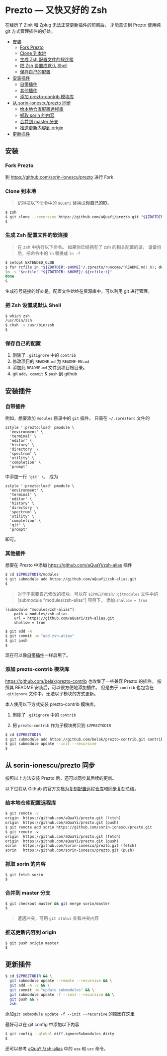 # Prezto — 又快又好的 Zsh

在经历了 Zinit 和 Zplug 无法正常更新插件的煎熬后，
才能意识到 Prezto 使用纯 git 方式管理插件的好处。

- [安装](#%e5%ae%89%e8%a3%85)
	- [Fork Prezto](#fork-prezto)
	- [Clone 到本地](#clone-%e5%88%b0%e6%9c%ac%e5%9c%b0)
	- [生成 Zsh 配置文件的软连接](#%e7%94%9f%e6%88%90-zsh-%e9%85%8d%e7%bd%ae%e6%96%87%e4%bb%b6%e7%9a%84%e8%bd%af%e8%bf%9e%e6%8e%a5)
	- [把 Zsh 设置成默认 Shell](#%e6%8a%8a-zsh-%e8%ae%be%e7%bd%ae%e6%88%90%e9%bb%98%e8%ae%a4-shell)
	- [保存自己的配置](#%e4%bf%9d%e5%ad%98%e8%87%aa%e5%b7%b1%e7%9a%84%e9%85%8d%e7%bd%ae)
- [安装插件](#%e5%ae%89%e8%a3%85%e6%8f%92%e4%bb%b6)
	- [自带插件](#%e8%87%aa%e5%b8%a6%e6%8f%92%e4%bb%b6)
	- [其他插件](#%e5%85%b6%e4%bb%96%e6%8f%92%e4%bb%b6)
	- [添加 prezto-contrib 模块库](#%e6%b7%bb%e5%8a%a0-prezto-contrib-%e6%a8%a1%e5%9d%97%e5%ba%93)
- [从 sorin-ionescu/prezto 同步](#%e4%bb%8e-sorin-ionescuprezto-%e5%90%8c%e6%ad%a5)
	- [给本地仓库配置远程库](#%e7%bb%99%e6%9c%ac%e5%9c%b0%e4%bb%93%e5%ba%93%e9%85%8d%e7%bd%ae%e8%bf%9c%e7%a8%8b%e5%ba%93)
	- [抓取 sorin 的内容](#%e6%8a%93%e5%8f%96-sorin-%e7%9a%84%e5%86%85%e5%ae%b9)
	- [合并到 master 分支](#%e5%90%88%e5%b9%b6%e5%88%b0-master-%e5%88%86%e6%94%af)
	- [推送更新内容到 origin](#%e6%8e%a8%e9%80%81%e6%9b%b4%e6%96%b0%e5%86%85%e5%ae%b9%e5%88%b0-origin)
- [更新插件](#%e6%9b%b4%e6%96%b0%e6%8f%92%e4%bb%b6)

## 安装

### Fork Prezto

到 <https://github.com/sorin-ionescu/prezto> 进行 Fork

### Clone 到本地

> 记得把以下命令中的 `aQuaYi` 替换成**你自己的ID**。

```Zsh
$ zsh
$ git clone --recursive https://github.com/aQuaYi/prezto.git "${ZDOTDIR:-$HOME}/.zprezto"
$
```

### 生成 Zsh 配置文件的软连接

> 在 zsh 中执行以下命令。
> 如果你已经拥有了 zsh 的相关配置的话，
> 请备份后，把命令中的 `ln` 替换成 `ln -f`

```Zsh
$ setopt EXTENDED_GLOB
$ for rcfile in "${ZDOTDIR:-$HOME}"/.zprezto/runcoms/^README.md(.N); do
ln -s "$rcfile" "${ZDOTDIR:-$HOME}/.${rcfile:t}"
done
$
```

生成符号链接的好处是，配置文件始终在资源库中，可以利用 git 进行管理。

### 把 Zsh 设置成默认 Shell

```zsh
$ which zsh
/usr/bin/zsh
$ chsh -s /usr/bin/zsh
$
```

### 保存自己的配置

1. 删除了 `.gitignore` 中的 `contrib`
1. 修改项目的 `README.md` 为 `README-EN.md`
1. 添加此 `README.md` 文件到项目根目录。
1. git `add`，`commit` & `push` 到 github

## 安装插件

### 自带插件

例如，想要添加 `modules` 目录中的 `git` 插件。
只需在 `~/.zpreztorc` 文件的

```text
zstyle ':prezto:load' pmodule \
  'environment' \
  'terminal' \
  'editor' \
  'history' \
  'directory' \
  'spectrum' \
  'utility' \
  'completion' \
  'prompt'
```

中添加一行 `'git' \`， 成为

```text
zstyle ':prezto:load' pmodule \
  'environment' \
  'terminal' \
  'editor' \
  'history' \
  'directory' \
  'spectrum' \
  'utility' \
  'completion' \
  'git' \
  'prompt'
```

即可。

### 其他插件

想要在 Prezto 中添加 <https://github.com/aQuaYi/zsh-alias> 插件

```zsh
$ cd $ZPREZTODIR/modules
$ git submodule add https://github.com/aQuaYi/zsh-alias.git
$
```

> 对于不需要自己修改的模块，可以在 `$ZPREZTODIR/.gitmodules` 文件中的
[submodule "modules/zsh-alias"] 项目下，
添加 `shallow = true`

```text
[submodule "modules/zsh-alias"]
	path = modules/zsh-alias
	url = https://github.com/aQuaYi/zsh-alias.git
	shallow = true
```

```zsh
$ git add -A
$ git commit -m "add zsh-alias"
$ git push
$
```

现在可以像[自带插件](#%e8%87%aa%e5%b8%a6%e6%8f%92%e4%bb%b6)一样启用了。

### 添加 prezto-contrib 模块库

<https://github.com/belak/prezto-contrib> 也收集了一些兼容 Prezto 的插件。
按照其 README 安装后，可以很方便地添加插件。
但是由于 `contrib` 也包含在 `.gitignore` 文件中，无法以子模块的方式更新。

本人使用以下方式安装 prezto-contrib 模块库。

1. 删除了 `.gitignore` 中的 `contrib`

2. 把 `prezto-contrib` 作为子模块拷贝到 `$ZPREZTODIR`

```zsh
$ cd $ZPREZTODIR
$ git submodule add https://github.com/belak/prezto-contrib.git contrib
$ git submodule update --init --recursive
$
```

## 从 sorin-ionescu/prezto 同步

按照以上方法安装 Prezto 后，还可以同步其后续的更新。

以下过程从 Github 的官方文档[为复刻配置远程仓库](https://help.github.com/cn/github/collaborating-with-issues-and-pull-requests/configuring-a-remote-for-a-fork)和[同步复刻](https://help.github.com/cn/github/collaborating-with-issues-and-pull-requests/syncing-a-fork)总结。

### 给本地仓库配置远程库

```zsh
$ git remote -v
origin	https://github.com/aQuaYi/prezto.git (fetch)
origin	https://github.com/aQuaYi/prezto.git (push)
$ git remote add sorin https://github.com/sorin-ionescu/prezto.git
$ git remote -v
origin	https://github.com/aQuaYi/prezto.git (fetch)
origin	https://github.com/aQuaYi/prezto.git (push)
sorin	https://github.com/sorin-ionescu/prezto.git (fetch)
sorin	https://github.com/sorin-ionescu/prezto.git (push)
```

### 抓取 sorin 的内容

```zsh
$ git fetch sorin
$
```

### 合并到 master 分支

```zsh
$ git checkout master && git merge sorin/master
$
```

>遭遇冲突，可用 `git status` 查看冲突内容

### 推送更新内容到 origin

```zsh
$ git push origin master
$
```

## 更新插件

```zsh
$ cd $ZPREZTODIR && \
  git submodule update --remote --recursive && \
  git add -A -v && \
  git commit -m "update submodules" && \
  git submodule update -f --init --recursive && \
  git push && \
  zsh
```

添加`git submodule update -f --init --recursive` 的原因在[这里](https://github.com/aQuaYi/dirty-module)

最好可以在 git config 中添加以下内容

```zsh
$ git config --global diff.ignoreSubmodules dirty
$
```

还可以参考 [aQuaYi/zsh-alias](https://github.com/aQuaYi/zsh-alias/blob/master/zsh-alias.plugin.zsh) 中的 `uza` 和 `uzc` 命令。
